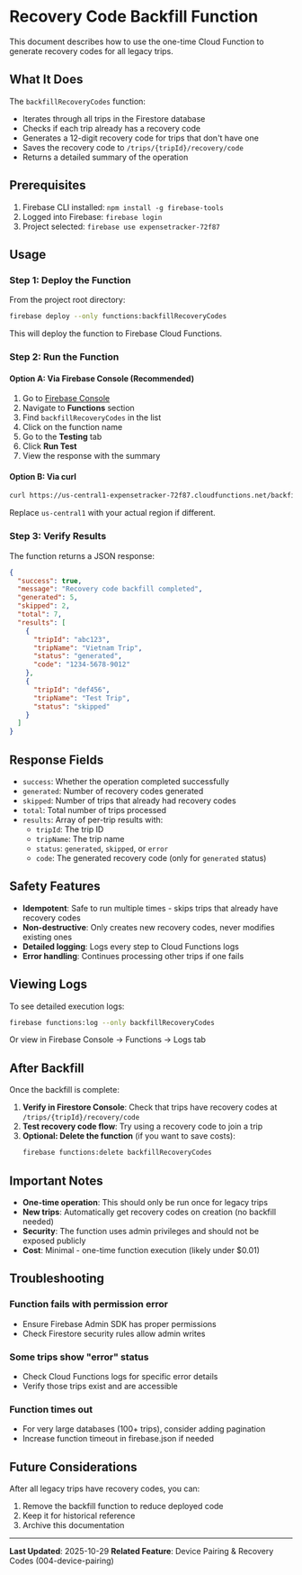 # Recovery Code Backfill Function

This document describes how to use the one-time Cloud Function to generate recovery codes for all legacy trips.

## What It Does

The `backfillRecoveryCodes` function:
- Iterates through all trips in the Firestore database
- Checks if each trip already has a recovery code
- Generates a 12-digit recovery code for trips that don't have one
- Saves the recovery code to `/trips/{tripId}/recovery/code`
- Returns a detailed summary of the operation

## Prerequisites

1. Firebase CLI installed: `npm install -g firebase-tools`
2. Logged into Firebase: `firebase login`
3. Project selected: `firebase use expensetracker-72f87`

## Usage

### Step 1: Deploy the Function

From the project root directory:

```bash
firebase deploy --only functions:backfillRecoveryCodes
```

This will deploy the function to Firebase Cloud Functions.

### Step 2: Run the Function

#### Option A: Via Firebase Console (Recommended)

1. Go to [Firebase Console](https://console.firebase.google.com/project/expensetracker-72f87/functions)
2. Navigate to **Functions** section
3. Find `backfillRecoveryCodes` in the list
4. Click on the function name
5. Go to the **Testing** tab
6. Click **Run Test**
7. View the response with the summary

#### Option B: Via curl

```bash
curl https://us-central1-expensetracker-72f87.cloudfunctions.net/backfillRecoveryCodes
```

Replace `us-central1` with your actual region if different.

### Step 3: Verify Results

The function returns a JSON response:

```json
{
  "success": true,
  "message": "Recovery code backfill completed",
  "generated": 5,
  "skipped": 2,
  "total": 7,
  "results": [
    {
      "tripId": "abc123",
      "tripName": "Vietnam Trip",
      "status": "generated",
      "code": "1234-5678-9012"
    },
    {
      "tripId": "def456",
      "tripName": "Test Trip",
      "status": "skipped"
    }
  ]
}
```

## Response Fields

- `success`: Whether the operation completed successfully
- `generated`: Number of recovery codes generated
- `skipped`: Number of trips that already had recovery codes
- `total`: Total number of trips processed
- `results`: Array of per-trip results with:
  - `tripId`: The trip ID
  - `tripName`: The trip name
  - `status`: `generated`, `skipped`, or `error`
  - `code`: The generated recovery code (only for `generated` status)

## Safety Features

- **Idempotent**: Safe to run multiple times - skips trips that already have recovery codes
- **Non-destructive**: Only creates new recovery codes, never modifies existing ones
- **Detailed logging**: Logs every step to Cloud Functions logs
- **Error handling**: Continues processing other trips if one fails

## Viewing Logs

To see detailed execution logs:

```bash
firebase functions:log --only backfillRecoveryCodes
```

Or view in Firebase Console → Functions → Logs tab

## After Backfill

Once the backfill is complete:

1. **Verify in Firestore Console**: Check that trips have recovery codes at `/trips/{tripId}/recovery/code`
2. **Test recovery code flow**: Try using a recovery code to join a trip
3. **Optional: Delete the function** (if you want to save costs):
   ```bash
   firebase functions:delete backfillRecoveryCodes
   ```

## Important Notes

- **One-time operation**: This should only be run once for legacy trips
- **New trips**: Automatically get recovery codes on creation (no backfill needed)
- **Security**: The function uses admin privileges and should not be exposed publicly
- **Cost**: Minimal - one-time function execution (likely under $0.01)

## Troubleshooting

### Function fails with permission error
- Ensure Firebase Admin SDK has proper permissions
- Check Firestore security rules allow admin writes

### Some trips show "error" status
- Check Cloud Functions logs for specific error details
- Verify those trips exist and are accessible

### Function times out
- For very large databases (100+ trips), consider adding pagination
- Increase function timeout in firebase.json if needed

## Future Considerations

After all legacy trips have recovery codes, you can:
1. Remove the backfill function to reduce deployed code
2. Keep it for historical reference
3. Archive this documentation

---

**Last Updated**: 2025-10-29
**Related Feature**: Device Pairing & Recovery Codes (004-device-pairing)
